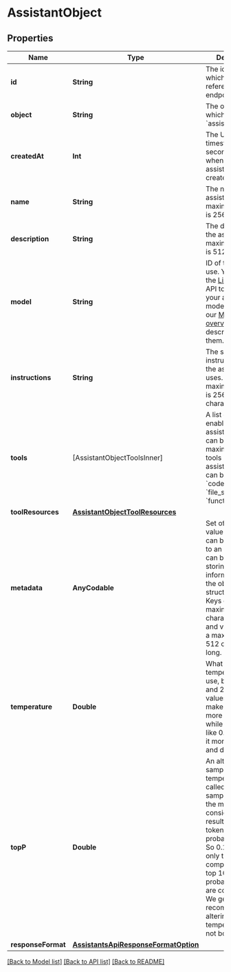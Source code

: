 # AssistantObject

## Properties
Name | Type | Description | Notes
------------ | ------------- | ------------- | -------------
**id** | **String** | The identifier, which can be referenced in API endpoints. | 
**object** | **String** | The object type, which is always &#x60;assistant&#x60;. | 
**createdAt** | **Int** | The Unix timestamp (in seconds) for when the assistant was created. | 
**name** | **String** | The name of the assistant. The maximum length is 256 characters.  | 
**description** | **String** | The description of the assistant. The maximum length is 512 characters.  | 
**model** | **String** | ID of the model to use. You can use the [List models](/docs/api-reference/models/list) API to see all of your available models, or see our [Model overview](/docs/models) for descriptions of them.  | 
**instructions** | **String** | The system instructions that the assistant uses. The maximum length is 256,000 characters.  | 
**tools** | [AssistantObjectToolsInner] | A list of tool enabled on the assistant. There can be a maximum of 128 tools per assistant. Tools can be of types &#x60;code_interpreter&#x60;, &#x60;file_search&#x60;, or &#x60;function&#x60;.  | 
**toolResources** | [**AssistantObjectToolResources**](AssistantObjectToolResources.md) |  | [optional] 
**metadata** | **AnyCodable** | Set of 16 key-value pairs that can be attached to an object. This can be useful for storing additional information about the object in a structured format. Keys can be a maximum of 64 characters long and values can be a maximum of 512 characters long.  | 
**temperature** | **Double** | What sampling temperature to use, between 0 and 2. Higher values like 0.8 will make the output more random, while lower values like 0.2 will make it more focused and deterministic.  | [optional] [default to 1]
**topP** | **Double** | An alternative to sampling with temperature, called nucleus sampling, where the model considers the results of the tokens with top_p probability mass. So 0.1 means only the tokens comprising the top 10% probability mass are considered.  We generally recommend altering this or temperature but not both.  | [optional] [default to 1]
**responseFormat** | [**AssistantsApiResponseFormatOption**](AssistantsApiResponseFormatOption.md) |  | [optional] 

[[Back to Model list]](../README.md#documentation-for-models) [[Back to API list]](../README.md#documentation-for-api-endpoints) [[Back to README]](../README.md)


